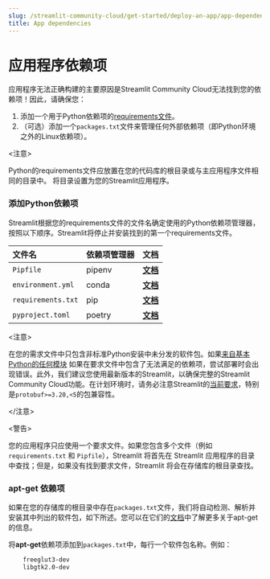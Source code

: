 ```yaml
---
slug: /streamlit-community-cloud/get-started/deploy-an-app/app-dependencies
title: App dependencies
---
```


# 应用程序依赖项

应用程序无法正确构建的主要原因是Streamlit Community Cloud无法找到您的依赖项！因此，请确保您：

1. 添加一个用于Python依赖项的[requirements文件](#add-python-dependencies)。
2. （可选）添加一个`packages.txt`文件来管理任何外部依赖项（即Python环境之外的Linux依赖项）。

<注意>

Python的requirements文件应放置在您的代码库的根目录或与主应用程序文件相同的目录中。
将目录设置为您的Streamlit应用程序。

</Note>

### 添加Python依赖项

Streamlit根据您的requirements文件的文件名确定使用的Python依赖项管理器，按照以下顺序。Streamlit将停止并安装找到的第一个requirements文件。

| **文件名**       | **依赖项管理器** | **文档**                                                                                                                     |
| :----------------- | :--------------------- | :------------------------------------------------------------------------------------------------------------------------------------ |
| `Pipfile`          | pipenv                 | **[文档](https://pipenv-fork.readthedocs.io/en/latest/basics.html)**                                                                  |
| `environment.yml`  | conda                  | **[文档](https://conda.io/projects/conda/en/latest/user-guide/tasks/manage-environments.html#creating-an-environment-file-manually)** |
| `requirements.txt` | pip                    | **[文档](https://pip.pypa.io/en/stable/user_guide/#requirements-files)**                                                              |
| `pyproject.toml`   | poetry                 | **[文档](https://python-poetry.org/docs/basic-usage/)**                                                                               |

<注意>

在您的需求文件中只包含非标准Python安装中未分发的软件包。如果[来自基本Python的任何模块](https://docs.python.org/3/py-modindex.html)
如果在要求文件中包含了无法满足的依赖项，尝试部署时会出现错误。此外，我们建议您使用最新版本的Streamlit，以确保完整的Streamlit Community Cloud功能。在计划环境时，请务必注意Streamlit的[当前要求](https://github.com/streamlit/streamlit/blob/develop/lib/setup.py)，特别是`protobuf>=3.20,<5`的包兼容性。

</注意>

<警告>

您的应用程序只应使用一个要求文件。如果您包含多个文件（例如 `requirements.txt` 和 `Pipfile`），Streamlit 将首先在 Streamlit 应用程序的目录中查找；但是，如果没有找到要求文件，Streamlit 将会在存储库的根目录查找。

</Warning>

### apt-get 依赖项

如果在您的存储库的根目录中存在`packages.txt`文件，我们将自动检测、解析并安装其中列出的软件包，如下所述。您可以在它们的[文档](https://linux.die.net/man/8/apt-get)中了解更多关于apt-get的信息。

将**apt-get**依赖项添加到`packages.txt`中，每行一个软件包名称。例如：

```bash
    freeglut3-dev
    libgtk2.0-dev
```